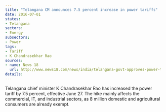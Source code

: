 ```yaml
---
title: "Telangana CM announces 7.5 percent increase in power tariffs"
date: 2016-07-01
states:
- Telangana
sectors:
- Energy
subsectors:
- Power
tags:
- Tariff
- K Chandrasekhar Rao
sources:
- name: News 18
  url: http://www.news18.com/news/india/telangana-govt-approves-power-tariff-and-bus-fare-hike-1261272.html
details:
---
```


Telangana chief minister K Chandrasekhar Rao has increased the power tariff by 7.5 percent, effective June 27. The hike mainly affects the commercial, IT, and industrial sectors, as 8 million domestic and agricultural consumers are already exempt.

